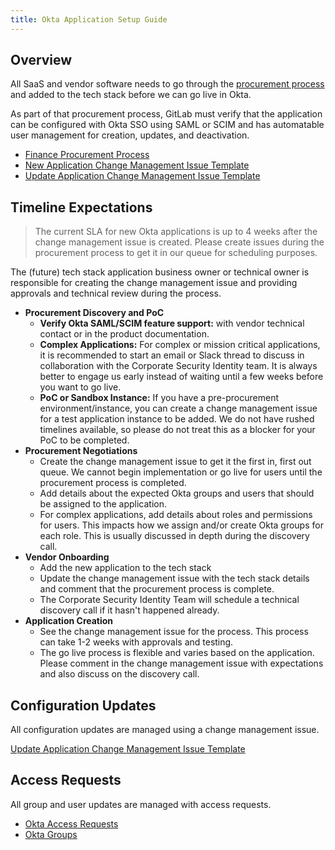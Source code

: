 ```yaml
---
title: Okta Application Setup Guide
---
```


## Overview

All SaaS and vendor software needs to go through the [procurement process](/handbook/finance/procurement/new-software/) and added to the tech stack before we can go live in Okta.

As part of that procurement process, GitLab must verify that the application can be configured with Okta SSO using SAML or SCIM and has automatable user management for creation, updates, and deactivation.

- [Finance Procurement Process](/handbook/finance/procurement/new-software)
- [New Application Change Management Issue Template](https://gitlab.com/gitlab-com/business-technology/change-management/-/issues/new?issuable_template=okta_new_app_request)
- [Update Application Change Management Issue Template](https://gitlab.com/gitlab-com/business-technology/change-management/-/issues/new?issuable_template=okta_existing_app_update)

## Timeline Expectations

> The current SLA for new Okta applications is up to 4 weeks after the change management issue is created. Please create issues during the procurement process to get it in our queue for scheduling purposes.

The (future) tech stack application business owner or technical owner is responsible for creating the change management issue and providing approvals and technical review during the process.

- **Procurement Discovery and PoC**
  - **Verify Okta SAML/SCIM feature support:**  with vendor technical contact or in the product documentation.
  - **Complex Applications:** For complex or mission critical applications, it is recommended to start an email or Slack thread to discuss in collaboration with the Corporate Security Identity team. It is always better to engage us early instead of waiting until a few weeks before you want to go live.
  - **PoC or Sandbox Instance:** If you have a pre-procurement environment/instance, you can create a change management issue for a test application instance to be added. We do not have rushed timelines available, so please do not treat this as a blocker for your PoC to be completed.
- **Procurement Negotiations**
  - Create the change management issue to get it the first in, first out queue. We cannot begin implementation or go live for users until the procurement process is completed.
  - Add details about the expected Okta groups and users that should be assigned to the application.
  - For complex applications, add details about roles and permissions for users. This impacts how we assign and/or create Okta groups for each role. This is usually discussed in depth during the discovery call.
- **Vendor Onboarding**
  - Add the new application to the tech stack
  - Update the change management issue with the tech stack details and comment that the procurement process is complete.
  - The Corporate Security Identity Team will schedule a technical discovery call if it hasn't happened already.
- **Application Creation**
  - See the change management issue for the process. This process can take 1-2 weeks with approvals and testing.
  - The go live process is flexible and varies based on the application. Please comment in the change management issue with expectations and also discuss on the discovery call.

## Configuration Updates

All configuration updates are managed using a change management issue.

[Update Application Change Management Issue Template](https://gitlab.com/gitlab-com/business-technology/change-management/-/issues/new?issuable_template=okta_existing_app_update)

## Access Requests

All group and user updates are managed with access requests.

- [Okta Access Requests](/handbook/security/corporate/systems/okta/ar)
- [Okta Groups](/handbook/security/corporate/systems/okta/groups)
